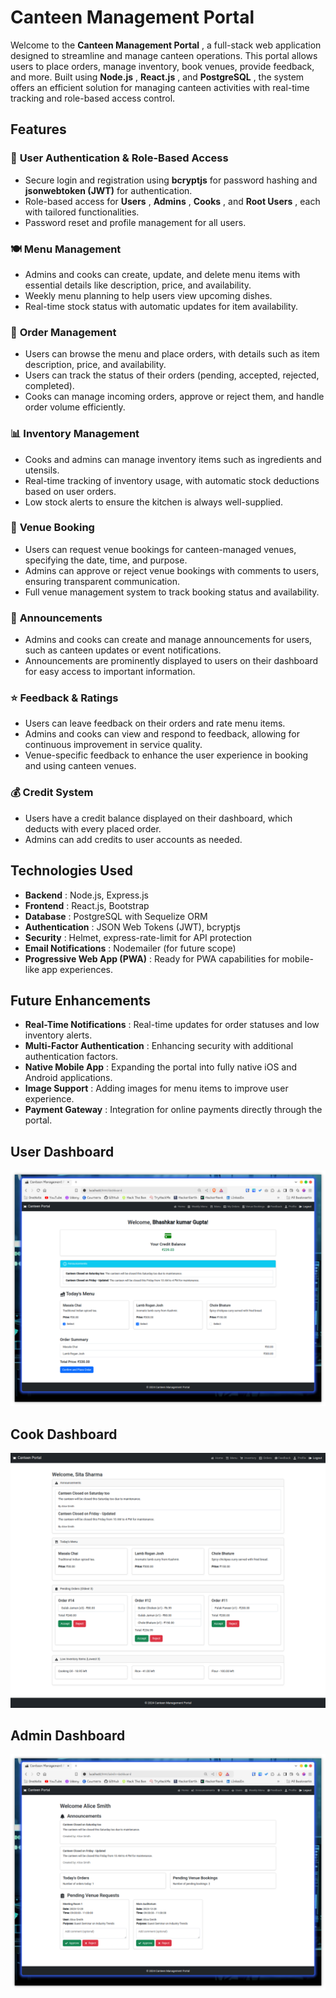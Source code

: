 # Canteen Management Portal


Welcome to the  **Canteen Management Portal** , a full-stack web application designed to streamline and manage canteen operations. This portal allows users to place orders, manage inventory, book venues, provide feedback, and more. Built using  **Node.js** ,  **React.js** , and  **PostgreSQL** , the system offers an efficient solution for managing canteen activities with real-time tracking and role-based access control.

## Features

### 🔑 **User Authentication & Role-Based Access**

* Secure login and registration using **bcryptjs** for password hashing and **jsonwebtoken (JWT)** for authentication.
* Role-based access for  **Users** ,  **Admins** ,  **Cooks** , and  **Root Users** , each with tailored functionalities.
* Password reset and profile management for all users.

### 🍽️ **Menu Management**

* Admins and cooks can create, update, and delete menu items with essential details like description, price, and availability.
* Weekly menu planning to help users view upcoming dishes.
* Real-time stock status with automatic updates for item availability.

### 🛒 **Order Management**

* Users can browse the menu and place orders, with details such as item description, price, and availability.
* Users can track the status of their orders (pending, accepted, rejected, completed).
* Cooks can manage incoming orders, approve or reject them, and handle order volume efficiently.

### 📊 **Inventory Management**

* Cooks and admins can manage inventory items such as ingredients and utensils.
* Real-time tracking of inventory usage, with automatic stock deductions based on user orders.
* Low stock alerts to ensure the kitchen is always well-supplied.

### 📅 **Venue Booking**

* Users can request venue bookings for canteen-managed venues, specifying the date, time, and purpose.
* Admins can approve or reject venue bookings with comments to users, ensuring transparent communication.
* Full venue management system to track booking status and availability.

### 📢 **Announcements**

* Admins and cooks can create and manage announcements for users, such as canteen updates or event notifications.
* Announcements are prominently displayed to users on their dashboard for easy access to important information.

### ⭐ **Feedback & Ratings**

* Users can leave feedback on their orders and rate menu items.
* Admins and cooks can view and respond to feedback, allowing for continuous improvement in service quality.
* Venue-specific feedback to enhance the user experience in booking and using canteen venues.

### 💰 **Credit System**

* Users have a credit balance displayed on their dashboard, which deducts with every placed order.
* Admins can add credits to user accounts as needed.

## Technologies Used

* **Backend** : Node.js, Express.js
* **Frontend** : React.js, Bootstrap
* **Database** : PostgreSQL with Sequelize ORM
* **Authentication** : JSON Web Tokens (JWT), bcryptjs
* **Security** : Helmet, express-rate-limit for API protection
* **Email Notifications** : Nodemailer (for future scope)
* **Progressive Web App (PWA)** : Ready for PWA capabilities for mobile-like app experiences.

## Future Enhancements

* **Real-Time Notifications** : Real-time updates for order statuses and low inventory alerts.
* **Multi-Factor Authentication** : Enhancing security with additional authentication factors.
* **Native Mobile App** : Expanding the portal into fully native iOS and Android applications.
* **Image Support** : Adding images for menu items to improve user experience.
* **Payment Gateway** : Integration for online payments directly through the portal.

## User Dashboard
[![User Dashboard - Watch on youtube](./screenshot/User/user_home.png)](https://youtu.be/kYI8qndnx9o)

## Cook Dashboard
[![Cook Dashboard - Watch on youtube](./screenshot/cook/cook_dashboard.png)](https://youtu.be/G0F13qL3sBk)

## Admin Dashboard
[![Admin Dashboard - Watch on youtube](./screenshot/Admin/Admin_dashboard.png)](https://youtu.be/Hn1kML7F6s0)
